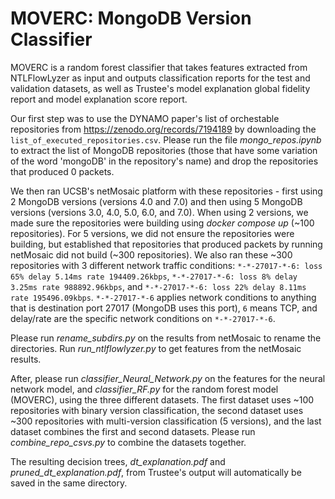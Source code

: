 # MOVERC: MongoDB Version Classifier

MOVERC is a random forest classifier that takes features extracted from NTLFlowLyzer as input and outputs classification reports for the test and validation datasets, as well as Trustee's model explanation global fidelity report and model explanation score report. 

Our first step was to use the DYNAMO paper's list of orchestable repositories from https://zenodo.org/records/7194189 by downloading the `list_of_executed_repositories.csv`. Please run the file *mongo_repos.ipynb* to extract the list of MongoDB repositories (those that have some variation of the word 'mongoDB' in the repository's name) and drop the repositories that produced 0 packets. 

We then ran UCSB's netMosaic platform with these repositories - first using 2 MongoDB versions (versions 4.0 and 7.0) and then using 5 MongoDB versions (versions 3.0, 4.0, 5.0, 6.0, and 7.0). When using 2 versions, we made sure the repositories were building using *docker compose up* (~100 repositories). For 5 versions, we did not ensure the repositories were building, but established that repositories that produced packets by running netMosaic did not build (~300 repositories). We also ran these ~300 repositories with 3 different network traffic conditions: `*-*-27017-*-6: loss 65% delay 5.14ms rate 194409.26kbps`, `*-*-27017-*-6: loss 8% delay 3.25ms rate 988892.96kbps`, and `*-*-27017-*-6: loss 22% delay 8.11ms rate 195496.09kbps`. `*-*-27017-*-6` applies network conditions to anything that is destination port 27017 (MongoDB uses this port), `6` means TCP, and delay/rate are the specific network conditions on `*-*-27017-*-6`. 

Please run *rename_subdirs.py* on the results from netMosaic to rename the directories. Run *run_ntlflowlyzer.py* to get features from the netMosaic results. 

After, please run *classifier_Neural_Network.py* on the features for the neural network model, and *classifier_RF.py* for the random forest model (MOVERC), using the three different datasets. The first dataset uses ~100 repositories with binary version classification, the second dataset uses ~300 repositories with multi-version classification (5 versions), and the last dataset combines the first and second datasets. Please run *combine_repo_csvs.py* to combine the datasets together. 

The resulting decision trees, *dt_explanation.pdf* and *pruned_dt_explanation.pdf*, from Trustee's output will automatically be saved in the same directory. 
